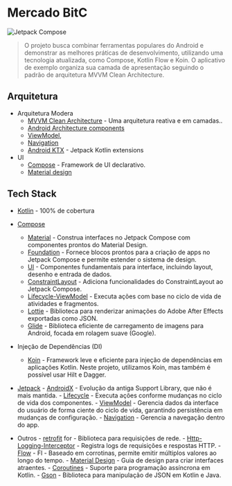 # Mercado BitC

<img src="[imagem.png](https://blogger.googleusercontent.com/img/b/R29vZ2xl/AVvXsEiQyCrAWdIb8-moiYuP7EdpznRLOLaKoZWJ04MLzMi1wkJrMfLKQshwXhB_ODNz3T6_aoOwQ0YccVpSbLO2K9qkpx-HTklvNm3ZR_spOINLr861_PgDXDnh6LgpptIyzR5Nv-UjlQ-5FyeLpHwOCb4NjZ8darLIomTVjHM2VvDv7YZdzO-FS6zMKEhlCQ/s1600/Android-JetpackCompose1.2-Social.png)" alt="Jetpack Compose">

> O projeto busca combinar ferramentas populares do Android e demonstrar as melhores práticas de desenvolvimento, utilizando uma tecnologia atualizada, como Compose, Kotlin Flow e Koin.
O aplicativo de exemplo organiza sua camada de apresentação seguindo o padrão de arquitetura MVVM Clean Architecture.

## Arquitetura
*	Arquitetura Modera
    * [MVVM Clean Architecture](https://medium.com/@ami0275/mvvm-clean-architecture-pattern-in-android-with-use-cases-eff7edc2ef76) - Uma arquitetura reativa e em camadas..
    * [Android Architecture components](https://developer.android.com/topic/libraries/architecture)
    * [ViewModel](https://developer.android.com/topic/libraries/architecture/viewmodel),
    * [Navigation](https://developer.android.com/jetpack/androidx/releases/navigation)
    * [Android KTX](https://developer.android.com/kotlin/ktx) - Jetpack Kotlin extensions
*	UI
    * [Compose](https://developer.android.com/jetpack/compose) - Framework de UI declarativo.
    * [Material design](https://material.io/design)

## Tech Stack

- [Kotlin](https://kotlinlang.org/) - 100% de cobertura
  
-    [Compose](https://developer.android.com/jetpack/compose)
      - [Material](https://developer.android.com/jetpack/androidx/releases/compose-material) - Construa interfaces no Jetpack Compose com componentes prontos do Material Design.
      - [Foundation](https://developer.android.com/jetpack/androidx/releases/compose-foundation) - Fornece blocos prontos para a criação de apps no Jetpack Compose e permite estender o sistema de design.
      - [UI](https://developer.android.com/jetpack/androidx/releases/compose-ui) - Componentes fundamentais para interface, incluindo layout, desenho e entrada de dados.
      - [ConstraintLayout](https://developer.android.com/jetpack/androidx/releases/constraintlayout) - Adiciona funcionalidades do ConstraintLayout ao Jetpack Compose.
      - [Lifecycle-ViewModel](https://developer.android.com/jetpack/androidx/releases/lifecycle) - Executa ações com base no ciclo de vida de atividades e fragmentos.
      - [Lottie](https://github.com/airbnb/lottie/blob/master/android-compose.md) - Biblioteca para renderizar animações do Adobe After Effects exportadas como JSON.
      - [Glide](https://bumptech.github.io/glide/int/compose.html) - Biblioteca eficiente de carregamento de imagens para Android, focada em rolagem suave (Google).

- Injeção de Dependências (DI)
    - [Koin](https://insert-koin.io/docs/quickstart/android/) - Framework leve e eficiente para injeção de dependências em aplicações Kotlin. Neste projeto, utilizamos Koin, mas também é possível usar Hilt e Dagger.

- [Jetpack](https://developer.android.com/jetpack)
      - [AndroidX](https://developer.android.com/jetpack/androidx)  - Evolução da antiga Support Library, que não é mais mantida.
      - [Lifecycle](https://developer.android.com/topic/libraries/architecture/lifecycle) - Executa ações conforme mudanças no ciclo de vida dos componentes.
      - [ViewModel](https://developer.android.com/topic/libraries/architecture/viewmodel)  - Gerencia dados da interface do usuário de forma ciente do ciclo de vida, garantindo persistência em mudanças de configuração.
      - [Navigation](https://developer.android.com/guide/navigation) - Gerencia a navegação dentro do app.

- Outros
      - [retrofit](https://square.github.io/retrofit/)  for - Biblioteca para requisições de rede.
      - [Http-Logging-Interceptor](https://github.com/square/okhttp/blob/master/okhttp-logging-interceptor/README.md) - Registra logs de requisições e respostas HTTP.
      - [Flow](https://developer.android.com/kotlin/flow) - Fl - Baseado em corrotinas, permite emitir múltiplos valores ao longo do tempo.
      - [Material Design](https://material.io/develop/android/docs/getting-started/) - Guia de design para criar interfaces atraentes.
      - [Coroutines](https://github.com/Kotlin/kotlinx.coroutines) - Suporte para programação assíncrona em Kotlin.
      - [Gson](https://github.com/google/gson) - Biblioteca para manipulação de JSON em Kotlin e Java.
